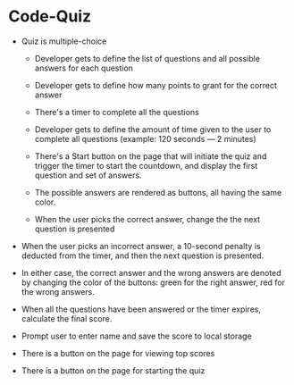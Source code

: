 # Code-Quiz

- Quiz is multiple-choice
    - Developer gets to define the list of questions and all possible answers for each question
    - Developer gets to define how many points to grant for the correct answer

    - There's a timer to complete all the questions
    - Developer gets to define the amount of time given to the user to complete all questions (example: 120 seconds — 2 minutes)

    - There's a Start button on the page that will initiate the quiz and trigger the timer to start the countdown, and display the first question and set of answers.
    - The possible answers are rendered as buttons, all having the same color.
    - When the user picks the correct answer, change the the next question is presented

- When the user picks an incorrect answer, a 10-second penalty is deducted from the timer, and then the next question is presented.

- In either case, the correct answer and the wrong answers are denoted by changing the color of the buttons: green for the right answer, red for the wrong answers.

- When all the questions have been answered or the timer expires, calculate the final score.

- Prompt user to enter name and save the score to local storage

- There is a button on the page for viewing top scores

- There is a button on the page for starting the quiz